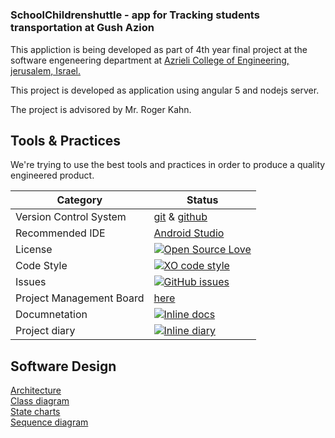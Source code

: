 #


###  SchoolChildrenshuttle - app for Tracking students transportation at Gush Azion

This appliction is being developed as part of 4th year final project at the software engeneering department at [Azrieli College of Engineering, jerusalem, Israel.](http://english.jce.ac.il/)

This project is developed as application using angular 5 and nodejs server.

The project is advisored by Mr. Roger Kahn.

## Tools & Practices
We're trying to use the best tools and practices in order to produce a quality engineered product.


|Category|Status|
|---|---|
| Version Control System| [git](https://git-scm.com/) & [github](https://github.com/) |
| Recommended IDE | [Android Studio](https://developer.android.com/studio/index.html) |
| License | [![Open Source Love](https://badges.frapsoft.com/os/mit/mit.svg?v=102)](https://github.com/Oterem/moleAgnose/blob/master/LICENSE) |
| Code Style | [![XO code style](https://img.shields.io/badge/code_style-XO-5ed9c7.svg)](https://github.com/Oterem/moleAgnose) |
| Issues | [![GitHub issues](https://img.shields.io/github/issues/Oterem/moleAgnose.svg?style=flat)](https://github.com/Oterem/moleAgnose/issues) |
| Project Management Board| [here](https://github.com/Oterem/moleAgnose/projects/1) |
| Documnetation | [![Inline docs](http://inch-ci.org/github/Oterem/moleAgnose.svg?branch=master)](https://github.com/Oterem/moleAgnose/tree/master/Material/docs) |
| Project diary | [![Inline diary](http://inch-ci.org/github/Oterem/moleAgnose.svg?branch=master)](https://github.com/Oterem/moleAgnose/wiki/Project-Diary) |


## Software Design
[Architecture](https://raw.githubusercontent.com/Oterem/moleAgnose/master/Material/Pics/Architecture.jpg)<br/>
[Class diagram](https://github.com/Oterem/moleAgnose/blob/master/Material/Pics/UML%20-%20Class%20diagram.PNG)<br/>
[State charts](https://github.com/Oterem/moleAgnose/blob/master/Material/Pics/state%20charts.png) <br/>
[Sequence diagram](https://github.com/Oterem/moleAgnose/blob/master/Material/Pics/sequence%20diagram.png)
